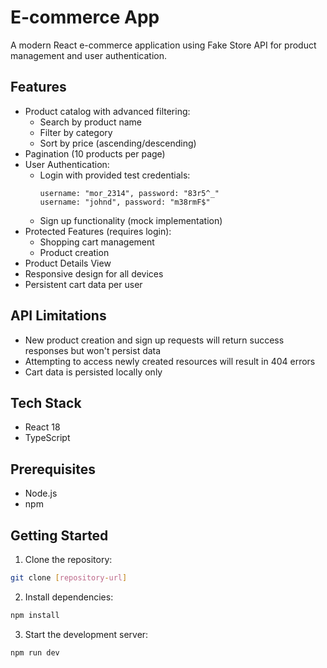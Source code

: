 # E-commerce App

A modern React e-commerce application using Fake Store API for product management and user authentication.

## Features

- Product catalog with advanced filtering:
  - Search by product name
  - Filter by category
  - Sort by price (ascending/descending)
- Pagination (10 products per page)
- User Authentication:
  - Login with provided test credentials:
    ```
    username: "mor_2314", password: "83r5^_"
    username: "johnd", password: "m38rmF$"
    ```
  - Sign up functionality (mock implementation)
- Protected Features (requires login):
  - Shopping cart management
  - Product creation
- Product Details View
- Responsive design for all devices
- Persistent cart data per user

## API Limitations

- New product creation and sign up requests will return success responses but won't persist data
- Attempting to access newly created resources will result in 404 errors
- Cart data is persisted locally only

## Tech Stack

- React 18
- TypeScript

## Prerequisites

- Node.js
- npm

## Getting Started

1. Clone the repository:
```bash
git clone [repository-url]
```
2. Install dependencies:
```bash
npm install
```
3. Start the development server:
```bash
npm run dev
```
